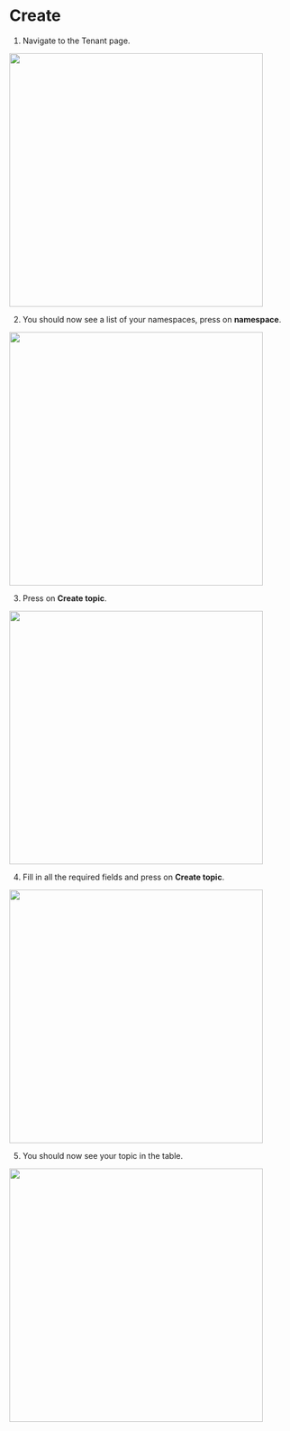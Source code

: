 # Create

1. Navigate to the Tenant page.
  <img style="width: 450px" src="./step-1.png" />

2. You should now see a list of your namespaces, press on **namespace**.
  <img style="width: 450px" src="./step-2.png" />

3. Press on **Create topic**.
<img style="width: 450px" src="./step-3.png" />

4. Fill in all the required fields and press on **Create topic**.
  <img style="width: 450px" src="./step-4.png" />

5. You should now see your topic in the table.
  <img style="width: 450px" src="./step-5.png" />